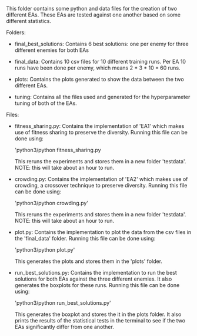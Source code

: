 This folder contains some python and data files for the creation of two different
EAs. These EAs are tested against one another based on some different statistics.

Folders:
  - final_best_solutions:
      Contains 6 best solutions: one per enemy for three different enemies for
      both EAs

  - final_data:
      Contains 10 csv files for 10 different training runs. Per EA 10 runs have
      been done per enemy, which means 2 * 3 * 10 = 60 runs.

  - plots:
      Contains the plots generated to show the data between the two different
      EAs.

  - tuning:
      Contains all the files used and generated for the hyperparameter tuning
      of both of the EAs.

Files:
  - fitness_sharing.py:
      Contains the implementation of 'EA1' which makes use of fitness sharing
      to preserve the diversity. Running this file can be done using:

      'python3/python fitness_sharing.py

      This reruns the experiments and stores them in a new folder 'testdata'.
      NOTE: this will take about an hour to run.


  - crowding.py:
      Contains the implementation of 'EA2' which makes use of crowding, a
      crossover technique to preserve diversity.
      Running this file can be done using:

      'python3/python crowding.py'

      This reruns the experiments and stores them in a new folder 'testdata'.
      NOTE: this will take about an hour to run.

  - plot.py:
      Contains the implementation to plot the data from the csv files in the
      'final_data' folder. Running this file can be done using:

      'python3/python plot.py'

      This generates the plots and stores them in the 'plots' folder.

  - run_best_solutions.py:
      Contains the implementation to run the best solutions for both EAs against
      the three different enemies. It also generates the boxplots for these runs.
      Running this file can be done using:

      'python3/python run_best_solutions.py'

      This generates the boxplot and stores the it in the plots folder. It also
      prints the results of the statistical tests in the terminal to see if the
      two EAs significantly differ from one another.
